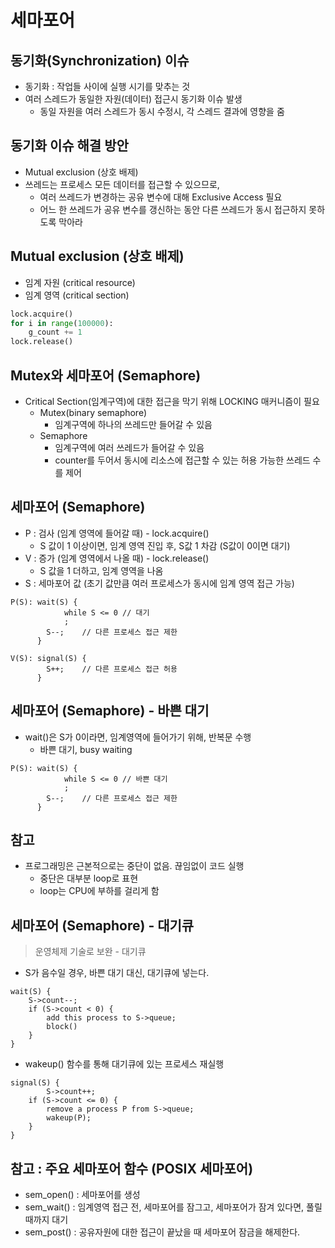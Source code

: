 # 세마포어
## 동기화(Synchronization) 이슈
- 동기화 : 작업들 사이에 실행 시기를 맞추는 것
- 여러 스레드가 동일한 자원(데이터) 접근시 동기화 이슈 발생
    - 동일 자원을 여러 스레드가 동시 수정시, 각 스레드 결과에 영향을 줌

## 동기화 이슈 해결 방안
- Mutual exclusion (상호 배제)
- 쓰레드는 프로세스 모든 데이터를 접근할 수 있으므로,
    - 여러 쓰레드가 변경하는 공유 변수에 대해 Exclusive Access 필요
    - 어느 한 쓰레드가 공유 변수를 갱신하는 동안 다른 쓰레드가 동시 접근하지 못하도록 막아라

## Mutual exclusion (상호 배제)
- 임계 자원 (critical resource)
- 임계 영역 (critical section)
```python
lock.acquire()
for i in range(100000):
    g_count += 1
lock.release()
```

## Mutex와 세마포어 (Semaphore)
- Critical Section(임계구역)에 대한 접근을 막기 위해 LOCKING 매커니즘이 필요
    - Mutex(binary semaphore)
        - 임계구역에 하나의 쓰레드만 들어갈 수 있음
    - Semaphore
        - 임계구역에 여러 쓰레드가 들어갈 수 있음
        - counter를 두어서 동시에 리소스에 접근할 수 있는 허용 가능한 쓰레드 수를 제어

## 세마포어 (Semaphore)
- P : 검사 (임계 영역에 들어갈 때) - lock.acquire()
    - S 값이 1 이상이면, 임계 영역 진입 후, S값 1 차감 (S값이 0이면 대기)
- V : 증가 (임계 영역에서 나올 때) - lock.release()
    - S 값을 1 더하고, 임계 영역을 나옴
- S : 세마포어 값 (초기 값만큼 여러 프로세스가 동시에 임계 영역 접근 가능)
```
P(S): wait(S) {
            while S <= 0 // 대기
            ;
        S--;    // 다른 프로세스 접근 제한
      }
```
```
V(S): signal(S) {
        S++;    // 다른 프로세스 접근 허용
      }
```

## 세마포어 (Semaphore) - 바쁜 대기
- wait()은 S가 0이라면, 임계영역에 들어가기 위해, 반복문 수행
    - 바쁜 대기, busy waiting
```
P(S): wait(S) {
            while S <= 0 // 바쁜 대기
            ;
        S--;    // 다른 프로세스 접근 제한
      }
```

## 참고
- 프로그래밍은 근본적으로는 중단이 없음. 끊임없이 코드 실행
    - 중단은 대부분 loop로 표현
    - loop는 CPU에 부하를 걸리게 함

## 세마포어 (Semaphore) - 대기큐
> 운영체제 기술로 보완 - 대기큐
- S가 음수일 경우, 바쁜 대기 대신, 대기큐에 넣는다.
```
wait(S) {
    S->count--;
    if (S->count < 0) {
        add this process to S->queue;
        block()
    }
}
```
- wakeup() 함수를 통해 대기큐에 있는 프로세스 재실행
```
signal(S) {
        S->count++;
    if (S->count <= 0) {
        remove a process P from S->queue;
        wakeup(P);
    }
}
```

## 참고 : 주요 세마포어 함수 (POSIX 세마포어)
- sem_open() : 세마포어를 생성
- sem_wait() : 임계영역 접근 전, 세마포어를 잠그고, 세마포어가 잠겨 있다면, 풀릴 때까지 대기
- sem_post() : 공유자원에 대한 접근이 끝났을 때 세마포어 잠금을 해제한다.
